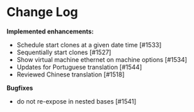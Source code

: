 # Change Log

**Implemented enhancements:**

- Schedule start clones at a given date time [\#1533]
- Sequentially start clones [\#1527]
- Show virtual machine ethernet on machine options [\#1534]
- Updates for Portuguese translation [\#1544]
- Reviewed Chinese translation [\#1518]

**Bugfixes**

- do not re-expose in nested bases [\#1541]

